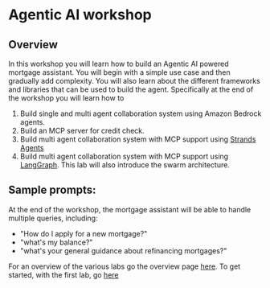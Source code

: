 # Agentic AI workshop

## Overview
In this workshop you will learn how to build an Agentic AI powered mortgage assistant.  You will begin with a simple use case and then gradually add complexity. You will also learn about the  different frameworks and libraries that can be used to build the agent. Specifically at the end of the workshop you will learn how to
1. Build single and multi agent collaboration system using Amazon Bedrock agents.
2. Build an MCP server for credit check.
3. Build multi agent collaboration system with MCP support using [Strands Agents](https://strandsagents.com/latest/)
4. Build multi agent collaboration system with MCP support using [LangGraph](https://www.langchain.com/langgraph). This lab will also introduce the swarm architecture.

## Sample prompts:
At the end of the workshop, the mortgage assistant will be able to handle multiple queries, including:
- "How do I apply for a new mortgage?"
- "what's my balance?"
- "what's your general guidance about refinancing mortgages?"

For an overview of the various labs go the overview page [here](./../Readme.md). To get started, with the first lab, go [here](!https://github.com/aws-samples/sample-building-agentic-ai-applications-on-aws/tree/main/Mortgage_Assistant/1_bedrock-single-agent)